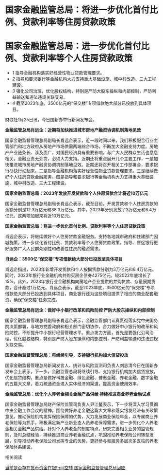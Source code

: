# 国家金融监管总局：将进一步优化首付比例、贷款利率等住房贷款政策

# 国家金融监管总局：进一步优化首付比例、贷款利率等个人住房贷款政策

  * _1_ 指导金融机构落实好经营性物业贷款管理要求。
  * _2_ 指导和要求银行等金融机构大力支持重大基础设施、城中村改造、三大工程建设。
  * _3_ 强化公司治理，优化股权结构，特别是严防大股东操纵和内部控制，严防利益输送和违法违规关联交易。
  * _4_ 截至2023年底，3500亿元的“保交楼”专项借款绝大部分已投放到具体项目。

财联社1月25日讯，今日国新办举行新闻发布会。

**金融监管总局肖远企：近期将加快推进城市房地产融资协调机制落地见效**

国家金融监督管理总局副局长肖远企表示，近一段时间以来，我们积极配合行业主管部门和地方政府从房地产市场供需两端综合市场，不断加大金融支持力度。房地产产业链条长、涉及面广，对国民经济具有重要影响，与广大人民群众生活也息息相关。金融业责无旁贷，必须大力支持。近期还将重点展开几个主要工作，一是加快推进城市房地产融资协调机制落地见效。近期还将召开相关工作部署会，要求银行尽快行动起来。二是指导金融机构落实好经营性物业贷款管理要求。三是继续做好个人住房贷款金融服务。四是指导和要求银行等金融机构大力支持重大基础设施、城中村改造、三大工程建设。

**国家金融监管总局：2023年发放开发贷款和个人住房贷款合计将近10万亿元**

国家金融监督管理总局副局长肖远企表示，截至目前，开发贷款和个人住房贷款的余额分别是12.3万亿元和38.3万亿元。其中，2023年分别发放了3万亿元和6.4万亿元，这两项加起来将近10万亿元。

**国家金融监管总局：将进一步优化首付比例、贷款利率等个人住房贷款政策**

肖远企表示，将继续做好个人住房贷款金融服务。支持各地城市政府和住建部门因城施策，进一步优化首付比例、贷款利率等个人住房贷款政策，指导、督促银行更好服务广大人民群众刚性和改善性住房的融资需求。

**肖远企：3500亿“保交楼”专项借款绝大部分已投放至具体项目**

肖远企指出，2023年新增开发贷款和个人按揭贷款分别为3万亿元和6.4万亿元。同时，2023年银行业金融机构共购买房企债券4275亿元，较2022年底增长了15%。此外，2023年银行业金融机构向房地产企业提供的并购贷款、存量展期贷款，合计超过1万亿元。肖远企表示，截至2023年底，3500亿元的“保交楼”专项借款绝大部分已投放到具体项目，商业银行还为这些项目提供了相应的商业配套融资，确保“保交楼”任务完成。

**金融监管总局肖远企：做好中小银行改革和风险防控 严防大股东操纵和内部控制**

国家金融监督管理总局副局长肖远企表示，金融监管部门认真贯彻落实党中央国务院决策部署，与地方党委政府和相关部门密切协作，合力做好中小银行的改革和风险防控，不断提升中小银行经营管理水平。重点发力方面，首先是要强化公司治理，优化股权结构，特别是严防大股东操纵和内部控制，严防利益输送和违法违规关联交易。

**国家金融监督管理总局：将继续引导、支持银行机构加大信贷投放**

国家金融监督管理总局新闻发言人、统计与风险监测司负责人刘志清今日在国新办发布会上表示，下一步，金融监管总局将继续引导、支持银行机构加大信贷投放，优化信贷结构，重点是做好科技金融、绿色金融、普惠金融、养老金融、数字金融的五篇大文章，着力疏通资金进入实体经济的渠道，提高资金使用效率。

**金融监管总局：优化个人养老金相关金融产品供给 持续推进商业养老金融试点**

国家金融监督管理总局财产保险监管司负责人尹江鳌表示，下一步将深入学习贯彻中央金融工作会议的精神，围绕做好养老金融这篇大文章和落实银发经济有关政策意见，推动保险机构发挥保险保障的优势，大力发展商业保险年金，以专属商业养老保险等为抓手，积极满足新产业新业态人员养老保障需求，进一步优化个人养老金相关金融产品供给。针对个人养老金的制度特点，研究完善相关业务的监管规则，及时总结经验，持续推进商业养老金融试点，巩固推动养老保险公司转型发展，引导推动养老保险公司发挥专业的优势，更好参与和服务多层次多支柱的养老保险体系建设。

相关阅读

[当前是否存在货币资金在银行间空转 国家金融监督管理总局回应](https://news.qq.com/rain/a/20240125A05OFP00)

